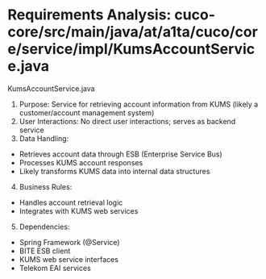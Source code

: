 # Requirements Analysis: cuco-core/src/main/java/at/a1ta/cuco/core/service/impl/KumsAccountService.java

KumsAccountService.java
1. Purpose: Service for retrieving account information from KUMS (likely a customer/account management system)
2. User Interactions: No direct user interactions; serves as backend service
3. Data Handling:
- Retrieves account data through ESB (Enterprise Service Bus)
- Processes KUMS account responses
- Likely transforms KUMS data into internal data structures
4. Business Rules:
- Handles account retrieval logic
- Integrates with KUMS web services
5. Dependencies:
- Spring Framework (@Service)
- BITE ESB client
- KUMS web service interfaces
- Telekom EAI services